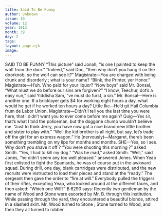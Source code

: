 ```yaml
---
title: Said To Be Funny
author: Unknown
issue: 10
volume: 12
year: 1913
month: 39
day: 2
tags:
layout: page.njk
image:
---
```

SAID TO BE FUNNY    “This picture” said Jonah, “is one I painted to keep the wolf from the door.”    “Indeed,” said Doc, “then why don’t you hang it on the doorknob, so the wolf can see it?”      Magistrate—You are charged with being drunk and disorderly ; what is your name?    “Blink, the Printer, yer Honor.”    Magistrate—H’uh. Who paid for your liquor?      “Now boys” said Mr. Bonsal, “What must we do before our sins are forgiven?”    “I know, Teechur, dot’s a easy vun,” said Yiddisha Sam, “ve must do furst, a sin.”      Mr. Bonsal—Here is another one. If a bricklayer gets $4 for working eight hours a day, what would he get if he worked ten hours a day?    Little Ike—He’d git Hail Columbia frum de Labor Union.       Magistrate—Didn’t I tell you the last time you were here, that I didn’t want you to ever come before me again?    Quig—Yes sir, that’s what I told the policeman, but the doggone chump wouldn’t believe me.      “Just to think Jerry, you have now got a nice brand new little brother and sister to play with.” “Well the kid brother is all right, but say, let’s trade off the girl for an express wagon.”       He (nervously)—Margaret, there’s been something trembling on my lips for months and months. SHE—Yes, so I see. Why don’t you shave it off ?       “You were shooting this morning ?” asked Smith.    “Yes, I had to kill my dog.”    “Was he mad,” asked Smith.    “Well,” said Jones, “he didn’t seem any too well pleased.” answered Jones.       When Yeap first enlisted to fight the Spaniards, he was of course put in the awkward squad. During drill, one day, blank cartridges were distributed, and the new recruits were instructed to load their pieces and stand at the “ready.” The sergeant then gave the order to “fire at will.” Everybody pulled the triggers of their rifles, excepting Yeap, who looked around at the different faces, and then asked: “Which one Will?”       B 6290 says: Recently two gentleman by the name of Wood and Stone were escorted by Mr. B. through this institution. While passing through the yard, they encountered a beautiful blonde, attired in a slashed skirt. Mr. Wood turned to Stone ; Stone turned to Wood, and then they all turned to rubber. 




